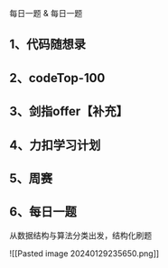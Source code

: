 每日一题 & 每日一题

## 1、代码随想录

## 2、codeTop-100

## 3、剑指offer【补充】

## 4、力扣学习计划

## 5、周赛

## 6、每日一题

从数据结构与算法分类出发，结构化刷题

![[Pasted image 20240129235650.png]]